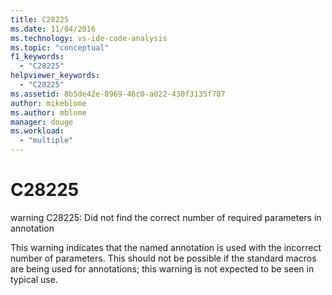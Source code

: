 ```yaml
---
title: C28225
ms.date: 11/04/2016
ms.technology: vs-ide-code-analysis
ms.topic: "conceptual"
f1_keywords:
  - "C28225"
helpviewer_keywords:
  - "C28225"
ms.assetid: 8b5de42e-8969-46c0-a022-430f3135f707
author: mikeblome
ms.author: mblome
manager: douge
ms.workload:
  - "multiple"
---
```

# C28225
warning C28225: Did not find the correct number of required parameters in annotation

 This warning indicates that the named annotation is used with the incorrect number of parameters. This should not be possible if the standard macros are being used for annotations; this warning is not expected to be seen in typical use.